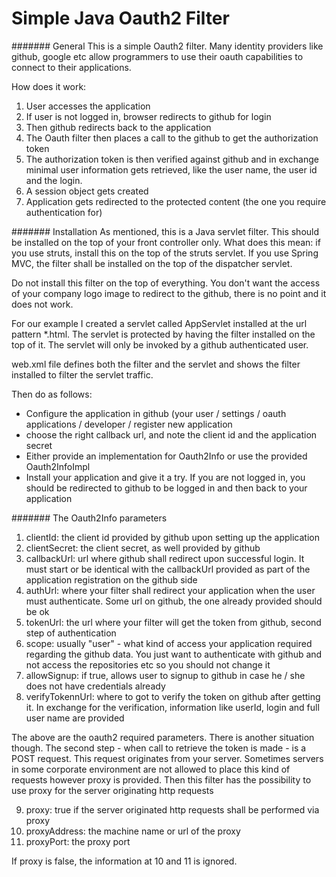 # Simple Java Oauth2 Filter

####### General
This is a simple Oauth2 filter. Many identity providers like github, google etc allow programmers to use
their oauth capabilities to connect to their applications.

How does it work:
1. User accesses the application
2. If user is not logged in, browser redirects to github for login
3. Then github redirects back to the application
4. The Oauth filter then places a call to the github to get the authorization token
5. The authorization token is then verified against github and in exchange minimal user information gets retrieved, like the user name, the user id and the login.
6. A session object gets created
7. Application gets redirected to the protected content (the one you require authentication for)

####### Installation
As mentioned, this is a Java servlet filter. This should be installed on the top of your front controller only. What
does this mean: if you use struts, install this on the top of the struts servlet. If you use Spring MVC, the filter
shall be installed on the top of the dispatcher servlet.

Do not install this filter on the top of everything. You don't want the access of your company logo image
to redirect to the github, there is no point and it does not work.

For our example I created a servlet called AppServlet installed at the url pattern *.html. The servlet
is protected by having the filter installed on the top of it. The servlet will only be invoked by a
github authenticated user.

web.xml file defines both the filter and the servlet and shows the filter installed to filter the servlet traffic.

Then do as follows:
- Configure the application in github (your user / settings / oauth applications / developer / register new application
- choose the right callback url, and note the client id and the application secret
- Either provide an implementation for Oauth2Info or use the provided Oauth2InfoImpl
- Install your application and give it a try. If you are not logged in, you should be redirected to github to be logged in and then back to your application


####### The Oauth2Info parameters

1. clientId: the client id provided by github upon setting up the application
2. clientSecret: the client secret, as well provided by github
3. callbackUrl: url where github shall redirect upon successful login. It must start or be identical with the
callbackUrl provided as part of the application registration on the github side
4. authUrl: where your filter shall redirect your application when the user must authenticate. Some url on github,
the one already provided should be ok
5. tokenUrl: the url where your filter will get the token from github, second step of authentication
6. scope: usually "user" - what kind of access your application required regarding the github data. You just want
to authenticate with github and not access the repositories etc so you should not change it
7. allowSignup: if true, allows user to signup to github in case he / she does not have credentials already
8. verifyTokennUrl: where to got to verify the token on github after getting it. In exchange for the verification,
information like userId, login and full user name are provided

The above are the oauth2 required parameters. There is another situation though. The second step - when
call to retrieve the token is made - is a POST request. This request originates from your server. Sometimes
servers in some corporate environment are not allowed to place this kind of requests however proxy is provided.
Then this filter has the possibility to use proxy for the server originating http requests

9. proxy: true if the server originated http requests shall be performed via proxy
10. proxyAddress: the machine name or url of the proxy
11. proxyPort: the proxy port

If proxy is false, the information at 10 and 11 is ignored.

